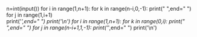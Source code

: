 n=int(input())
for i in range(1,n+1):
    for k in range(n-i,0,-1):
        print(" ",end=" ")
    for j in range(1,i+1)       
        print('*',end=" ")
    print('\n')
for i in range(1,n+1):
    for k in range(0,i):
        print(" ",end=" ")
    for j in range(n-i+1,1,-1):
        print('*',end="   ")
    print('\n')
    
